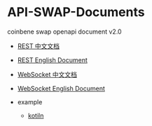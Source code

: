 # API-SWAP-Documents
coinbene swap openapi document v2.0

* [REST 中文文档](https://github.com/Coinbene/API-SWAP-Documents/blob/master/openapi-swap-rest.md) 
* [REST English Document](https://github.com/Coinbene/API-SWAP-Documents/blob/master/openapi-swap-rest-en.md)
* [WebSocket 中文文档 ](https://github.com/Coinbene/API-SWAP-Documents/blob/master/openapi-swap-websocket.md)
* [WebSocket English Document ](openapi-swap-websocket-en.md)

* example
  * [kotiln](https://github.com/Coinbene/API-SWAP-SDK/tree/master/kotlin)
